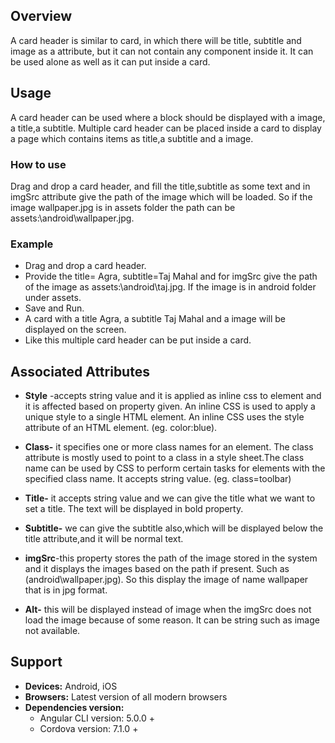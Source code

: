 
## Overview
A card header is similar to card, in which there will be title, subtitle and image as a attribute, but it can not contain any component inside it. It can be used alone as well as it can put inside a card.

## Usage
A card header can be used where a block should be displayed with a image, a title,a subtitle.
Multiple card header can be placed inside a card to display a page which contains items as title,a subtitle and a image. 
        
### How to use 
Drag and drop a card header, and fill the title,subtitle as some text and in imgSrc attribute give the path of the image which will be loaded. So if the image wallpaper.jpg is in assets folder the path can be assets:\android\wallpaper.jpg.

### Example                                     

- Drag and drop a card header.
- Provide the title= Agra, subtitle=Taj Mahal  and for imgSrc give the path of the image as assets:\android\taj.jpg. If the image is in android folder under assets.
- Save and Run.
- A card with a title Agra, a subtitle Taj Mahal and a image will be displayed on the screen.
- Like this multiple card header can be put inside a card.
 
 ## Associated Attributes 
- **Style** -accepts string value and it is applied as inline css to element and it is affected based on property given. An inline CSS is used to apply a unique style to a single HTML element. An inline CSS uses the style attribute of an HTML element.
(eg. color:blue).

- **Class-** it specifies one or more class names for an element. The class attribute is mostly used to point to a class in a style sheet.The class name can be used by CSS to perform certain tasks for elements with the specified class name. It accepts string value. (eg. class=toolbar)

- **Title-** it accepts string value and we can give the title what we want to set a title. The text will be displayed in bold property. 

- **Subtitle-** we can give the subtitle also,which will be displayed below the title attribute,and it will be normal text.
- **imgSrc**-this property stores the path of the image stored in the system and it displays the images based on the path if present. Such as (android\wallpaper.jpg). So this display the image of name wallpaper that is in jpg format.

- **Alt-** this will be displayed instead of image when the imgSrc does not load the image because of some reason. It can be string such as image not available.    

## Support
- **Devices:** Android, iOS    
- **Browsers:** Latest version of all modern browsers
- **Dependencies version:** 
    - Angular CLI version: 5.0.0 + 
    - Cordova version: 7.1.0 + 



